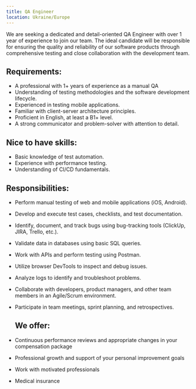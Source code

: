```yaml
---
title: QA Engineer
location: Ukraine/Europe
---
```

We are seeking a dedicated and detail-oriented QA Engineer with over 1 year of experience to join our team. The ideal candidate will be responsible for ensuring the quality and reliability of our software products through comprehensive testing and close collaboration with the development team.

## **Requirements:**

* A professional with 1+ years of experience as a manual QA
* Understanding of testing methodologies and the software development lifecycle.
* Experienced in testing mobile applications.
* Familiar with client-server architecture principles.
* Proficient in English, at least a B1+ level.
* A strong communicator and problem-solver with attention to detail.

## **N﻿ice to have skills:**

* Basic knowledge of test automation.
* Experience with performance testing.
* Understanding of CI/CD fundamentals.

## **R﻿esponsibilities:**

* Perform manual testing of web and mobile applications (iOS, Android).
* Develop and execute test cases, checklists, and test documentation.
* Identify, document, and track bugs using bug-tracking tools (ClickUp, JIRA, Trello, etc.).
* Validate data in databases using basic SQL queries.
* Work with APIs and perform testing using Postman.
* Utilize browser DevTools to inspect and debug issues.
* Analyze logs to identify and troubleshoot problems.
* Collaborate with developers, product managers, and other team members in an Agile/Scrum environment.
* Participate in team meetings, sprint planning, and retrospectives.

  ## **W﻿e offer:**
* Continuous performance reviews and appropriate changes in your compensation package
* Professional growth and support of your personal improvement goals
* Work with motivated professionals
* Medical insurance